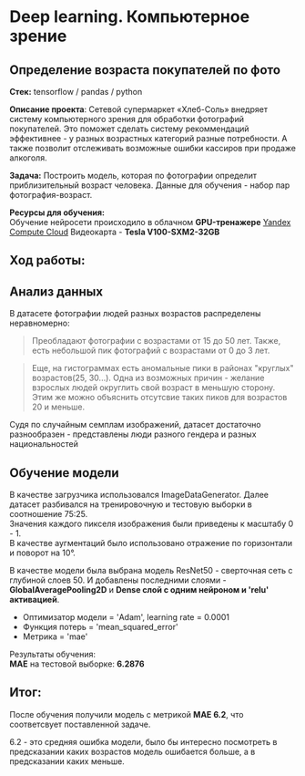 # Deep learning. Компьютерное зрение
## Определение возраста покупателей по фото

**Стек:** tensorflow / pandas / python

**Описание проекта**: Сетевой супермаркет «Хлеб-Соль» внедряет систему компьютерного зрения для обработки фотографий покупателей. Это поможет сделать систему рекоммендаций эффективнее - у разных возрастных категорий разные потребности. А также позволит отслеживать возможные ошибки кассиров при продаже алкоголя. 

**Задача:** Построить модель, которая по фотографии определит приблизительный возраст человека. Данные для обучения - набор пар фотография-возраст.

**Ресурсы для обучения:**  
Обучение нейросети происходило в облачном **GPU-тренажере** [Yandex Compute Cloud](https://cloud.yandex.ru/services/compute)
Видеокарта  - **Tesla V100-SXM2-32GB**

## Ход работы:


## Анализ данных
 
 В датасете фотографии людей разных возрастов распределены неравномерно:  
 > Преобладают фотографии с возрастами от 15 до 50 лет. Также, есть небольшой пик фотографий с возрастами от 0 до 3 лет. 
 
 > Еще, на гистограммах есть аномальные пики в районах "круглых" возрастов(25, 30...). Одна из возможных причин - желание взрослых людей округлить свой возраст в меньшую сторону. Этим же можно объяснить отсутсвие таких пиков для возрастов 20 и меньше.

Судя по случайным семплам изображений, датасет достаточно разнообразен - представлены люди разного гендера и разных национальностей

## Обучение модели  

В качестве загрузчика использовался ImageDataGenerator. Далее датасет разбивался на тренировочную и тестовую выборки в соотношение 75:25.  
Значения каждого пикселя изображения были приведены к масштабу 0 - 1.  
В качестве аугментаций было использовано отражение по горизонтали и поворот на 10°.  

В качестве модели была выбрана модель ResNet50 - сверточная сеть с глубиной слоев 50. 
И добавлены последними слоями - **GlobalAveragePooling2D** и **Dense слой с одним нейроном и 'relu' активацией**. 

- Оптимизатор модели = 'Adam', learning rate = 0.0001
- Функция потерь = 'mean_squared_error'
- Метрика = 'mae'

Результаты обучения:  
**MAE** на тестовой выборке: **6.2876**

## Итог:  
После обучения получили модель с метрикой **MAE 6.2**, что соответсвует поставленной задаче.

6.2 - это средняя ошибка модели, было бы интересно посмотреть в предсказании каких возрастов модель ошибается больше, а в предсказании каких меньше.